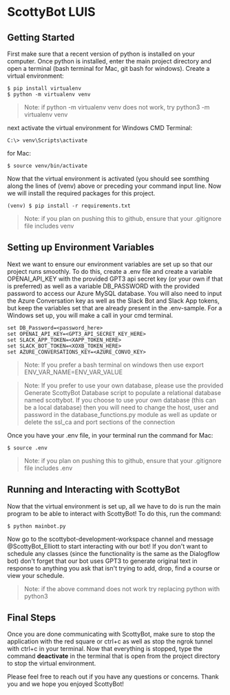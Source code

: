# ScottyBot LUIS

## Getting Started

First make sure that a recent version of python is installed on your computer.
Once python is installed, enter the main project directory and open a terminal (bash terminal for Mac, git bash for windows).
Create a virtual environment:
```Shell
$ pip install virtualenv
$ python -m virtualenv venv
```

> Note: if python -m virtualenv venv does not work, try python3 -m virtualenv venv

next activate the virtual environment 
for Windows CMD Terminal:
```Shell
C:\> venv\Scripts\activate
```
for Mac:
```Shell
$ source venv/bin/activate
```
Now that the virtual environment is activated (you should see somthing along the lines of (venv) above or preceding your command input line. Now we will install the required packages for this project.
```Shell
(venv) $ pip install -r requirements.txt
```

> Note: if you plan on pushing this to github, ensure that your .gitignore file includes venv

## Setting up Environment Variables 

Next we want to ensure our environment variables are set up so that our project runs smoothly. To do this, create a .env file and create a variable OPENAI_API_KEY with the provided GPT3 api secret key (or your own if that is preferred) as well as a variable DB_PASSWORD with the provided password to access our Azure MySQL database. You will also need to input the Azure Conversation key as well as the Slack Bot and Slack App tokens, but keep the variables set that are already present in the .env-sample. 
For a Windows set up, you will make a call in your cmd terminal.
```Shell
set DB_Password=<password_here>
set OPENAI_API_KEY=<GPT3_API_SECRET_KEY_HERE>
set SLACK_APP_TOKEN=<XAPP_TOKEN_HERE>
set SLACK_BOT_TOKEN=<XOXB_TOKEN_HERE>
set AZURE_CONVERSATIONS_KEY=<AZURE_CONVO_KEY>
```

> Note: If you prefer a bash terminal on windows then use export ENV_VAR_NAME=ENV_VAR_VALUE

> Note: If you prefer to use your own database, please use the provided Generate ScottyBot Database script to populate a relational database named scottybot. If you choose to use your own database (this can be a local database) then you will need to change the host, user and password in the database_functions.py module as well as update or delete the ssl_ca and port sections of the connection  

Once you have your .env file, in your terminal run the command 
for Mac:
```Shell
$ source .env 
```

> Note: if you plan on pushing this to github, ensure that your .gitignore file includes .env

## Running and Interacting with ScottyBot

Now that the virtual environment is set up, all we have to do is run the main program to be able to interact with ScottyBot! To do this, run the command:
```Shell
$ python mainbot.py
```
Now go to the scottybot-development-workspace channel and message @ScottyBot_Elliott to start interacting with our bot! If you don't want to schedule any classes (since the functionality is the same as the Dialogflow bot) don't forget that our bot uses GPT3 to generate original text in response to anything you ask that isn't trying to add, drop, find a course or view your schedule.

> Note: if the above command does not work try replacing python with python3

## Final Steps

Once you are done communicating with ScottyBot, make sure to stop the application with the red square or ctrl+c as well as stop the ngrok tunnel with ctrl+c in your terminal. Now that everything is stopped, type the command <strong>deactivate</strong> in the terminal that is open from the project directory to stop the virtual environment.

Please feel free to reach out if you have any questions or concerns. Thank you and we hope you enjoyed ScottyBot!